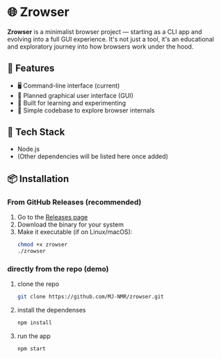 # 🌐 Zrowser

**Zrowser** is a minimalist browser project — starting as a CLI app and evolving into a full GUI experience. It's not just a tool, it's an educational and exploratory journey into how browsers work under the hood.

## 🚀 Features

- 🖥️ Command-line interface (current)
- 🎨 Planned graphical user interface (GUI)
- 🧠 Built for learning and experimenting
- 🧪 Simple codebase to explore browser internals

## 🔧 Tech Stack

- Node.js
- (Other dependencies will be listed here once added)

## 📦 Installation

### From GitHub Releases (recommended)

1. Go to the [Releases page](https://github.com/MJ-NMR/zrowser/releases)
2. Download the binary for your system
3. Make it executable (if on Linux/macOS):
   ```bash
   chmod +x zrowser
   ./zrowser

### directly from the repo (demo)
1. clone the repo
    ```bash
    git clone https://github.com/MJ-NMR/zrowser.git
    ```
2. install the dependenses 
    ```bash 
    npm install
    ```
3. run the app
    ```bash
    npm start
    ```
